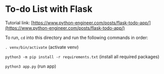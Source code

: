 # To-do List with Flask

Tutorial link: [https://www.python-engineer.com/posts/flask-todo-app/](https://www.python-engineer.com/posts/flask-todo-app/)

To run, `cd` into this directory and run the following commands in order:

`. venv/bin/activate` (activate venv)

`python3 -m pip install -r requirements.txt` (install all required packages)

`python3 app.py` (run app)
